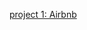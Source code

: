 [project 1: Airbnb](https://public.tableau.com/views/AirBnbFullProject_17140542511850/Dashboard1?:language=en-GB&publish=yes&:sid=&:display_count=n&:origin=viz_share_link)
